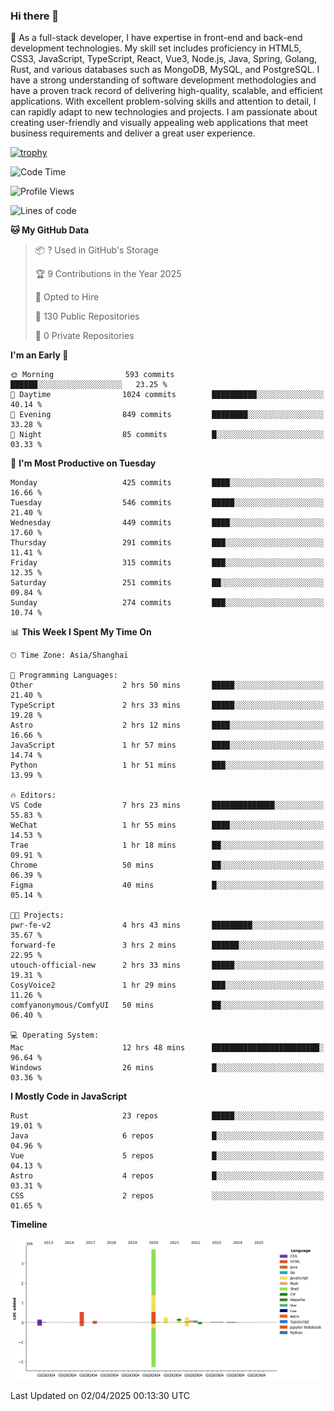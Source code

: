 ### Hi there 👋

🌱 As a full-stack developer, I have expertise in front-end and back-end development technologies. My skill set includes proficiency in HTML5, CSS3, JavaScript, TypeScript, React, Vue3, Node.js, Java, Spring, Golang, Rust, and various databases such as MongoDB, MySQL, and PostgreSQL. I have a strong understanding of software development methodologies and have a proven track record of delivering high-quality, scalable, and efficient applications. With excellent problem-solving skills and attention to detail, I can rapidly adapt to new technologies and projects. I am passionate about creating user-friendly and visually appealing web applications that meet business requirements and deliver a great user experience.

[![trophy](https://github-profile-trophy.vercel.app/?username=elton&rank=SECRET,SSS,SS,S,AAA,AA,A&theme=onedark&no-frame=true&margin-w=10)](https://github.com/ryo-ma/github-profile-trophy)

<!--START_SECTION:waka-->
![Code Time](http://img.shields.io/badge/Code%20Time-1%2C465%20hrs%2036%20mins-blue)

![Profile Views](http://img.shields.io/badge/Profile%20Views-0-blue)

![Lines of code](https://img.shields.io/badge/From%20Hello%20World%20I%27ve%20Written-5.6%20million%20lines%20of%20code-blue)

**🐱 My GitHub Data** 

> 📦 ? Used in GitHub's Storage 
 > 
> 🏆 9 Contributions in the Year 2025
 > 
> 💼 Opted to Hire
 > 
> 📜 130 Public Repositories 
 > 
> 🔑 0 Private Repositories 
 > 
**I'm an Early 🐤** 

```text
🌞 Morning                593 commits         ██████░░░░░░░░░░░░░░░░░░░   23.25 % 
🌆 Daytime                1024 commits        ██████████░░░░░░░░░░░░░░░   40.14 % 
🌃 Evening                849 commits         ████████░░░░░░░░░░░░░░░░░   33.28 % 
🌙 Night                  85 commits          █░░░░░░░░░░░░░░░░░░░░░░░░   03.33 % 
```
📅 **I'm Most Productive on Tuesday** 

```text
Monday                   425 commits         ████░░░░░░░░░░░░░░░░░░░░░   16.66 % 
Tuesday                  546 commits         █████░░░░░░░░░░░░░░░░░░░░   21.40 % 
Wednesday                449 commits         ████░░░░░░░░░░░░░░░░░░░░░   17.60 % 
Thursday                 291 commits         ███░░░░░░░░░░░░░░░░░░░░░░   11.41 % 
Friday                   315 commits         ███░░░░░░░░░░░░░░░░░░░░░░   12.35 % 
Saturday                 251 commits         ██░░░░░░░░░░░░░░░░░░░░░░░   09.84 % 
Sunday                   274 commits         ███░░░░░░░░░░░░░░░░░░░░░░   10.74 % 
```


📊 **This Week I Spent My Time On** 

```text
🕑︎ Time Zone: Asia/Shanghai

💬 Programming Languages: 
Other                    2 hrs 50 mins       █████░░░░░░░░░░░░░░░░░░░░   21.40 % 
TypeScript               2 hrs 33 mins       █████░░░░░░░░░░░░░░░░░░░░   19.28 % 
Astro                    2 hrs 12 mins       ████░░░░░░░░░░░░░░░░░░░░░   16.66 % 
JavaScript               1 hr 57 mins        ████░░░░░░░░░░░░░░░░░░░░░   14.74 % 
Python                   1 hr 51 mins        ███░░░░░░░░░░░░░░░░░░░░░░   13.99 % 

🔥 Editors: 
VS Code                  7 hrs 23 mins       ██████████████░░░░░░░░░░░   55.83 % 
WeChat                   1 hr 55 mins        ████░░░░░░░░░░░░░░░░░░░░░   14.53 % 
Trae                     1 hr 18 mins        ██░░░░░░░░░░░░░░░░░░░░░░░   09.91 % 
Chrome                   50 mins             ██░░░░░░░░░░░░░░░░░░░░░░░   06.39 % 
Figma                    40 mins             █░░░░░░░░░░░░░░░░░░░░░░░░   05.14 % 

🐱‍💻 Projects: 
pwr-fe-v2                4 hrs 43 mins       █████████░░░░░░░░░░░░░░░░   35.67 % 
forward-fe               3 hrs 2 mins        ██████░░░░░░░░░░░░░░░░░░░   22.95 % 
utouch-official-new      2 hrs 33 mins       █████░░░░░░░░░░░░░░░░░░░░   19.31 % 
CosyVoice2               1 hr 29 mins        ███░░░░░░░░░░░░░░░░░░░░░░   11.26 % 
comfyanonymous/ComfyUI   50 mins             ██░░░░░░░░░░░░░░░░░░░░░░░   06.40 % 

💻 Operating System: 
Mac                      12 hrs 48 mins      ████████████████████████░   96.64 % 
Windows                  26 mins             █░░░░░░░░░░░░░░░░░░░░░░░░   03.36 % 
```

**I Mostly Code in JavaScript** 

```text
Rust                     23 repos            █████░░░░░░░░░░░░░░░░░░░░   19.01 % 
Java                     6 repos             █░░░░░░░░░░░░░░░░░░░░░░░░   04.96 % 
Vue                      5 repos             █░░░░░░░░░░░░░░░░░░░░░░░░   04.13 % 
Astro                    4 repos             █░░░░░░░░░░░░░░░░░░░░░░░░   03.31 % 
CSS                      2 repos             ░░░░░░░░░░░░░░░░░░░░░░░░░   01.65 % 
```



**Timeline**

![Lines of Code chart](https://raw.githubusercontent.com/elton/elton/main/assets/bar_graph.png)


 Last Updated on 02/04/2025 00:13:30 UTC
<!--END_SECTION:waka-->

<!--
**elton/elton** is a ✨ _special_ ✨ repository because its `README.md` (this file) appears on your GitHub profile.

Here are some ideas to get you started:

- 🔭 I’m currently working on ...
- 🌱 I’m currently learning ...
- 👯 I’m looking to collaborate on ...
- 🤔 I’m looking for help with ...
- 💬 Ask me about ...
- 📫 How to reach me: ...
- 😄 Pronouns: ...
- ⚡ Fun fact: ...
-->
